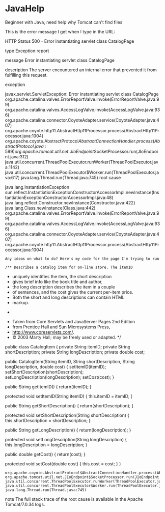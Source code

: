 # JavaHelp
Beginner with Java, need help why Tomcat can't find files

This is the error message I get when I type in the URL:

HTTP Status 500 - Error instantiating servlet class CatalogPage

type Exception report

message Error instantiating servlet class CatalogPage

description The server encountered an internal error that prevented it from fulfilling this request.

exception

javax.servlet.ServletException: Error instantiating servlet class CatalogPage
	org.apache.catalina.valves.ErrorReportValve.invoke(ErrorReportValve.java:99)
	org.apache.catalina.valves.AccessLogValve.invoke(AccessLogValve.java:936)
	org.apache.catalina.connector.CoyoteAdapter.service(CoyoteAdapter.java:407)
	org.apache.coyote.http11.AbstractHttp11Processor.process(AbstractHttp11Processor.java:1004)
	org.apache.coyote.AbstractProtocol$AbstractConnectionHandler.process(AbstractProtocol.java:589)
	org.apache.tomcat.util.net.JIoEndpoint$SocketProcessor.run(JIoEndpoint.java:312)
	java.util.concurrent.ThreadPoolExecutor.runWorker(ThreadPoolExecutor.java:1142)
	java.util.concurrent.ThreadPoolExecutor$Worker.run(ThreadPoolExecutor.java:617)
	java.lang.Thread.run(Thread.java:745)
root cause

java.lang.InstantiationException
	sun.reflect.InstantiationExceptionConstructorAccessorImpl.newInstance(InstantiationExceptionConstructorAccessorImpl.java:48)
	java.lang.reflect.Constructor.newInstance(Constructor.java:422)
	java.lang.Class.newInstance(Class.java:442)
	org.apache.catalina.valves.ErrorReportValve.invoke(ErrorReportValve.java:99)
	org.apache.catalina.valves.AccessLogValve.invoke(AccessLogValve.java:936)
	org.apache.catalina.connector.CoyoteAdapter.service(CoyoteAdapter.java:407)
	org.apache.coyote.http11.AbstractHttp11Processor.process(AbstractHttp11Processor.java:1004)
	
	
	
	
	
	Any ideas on what to do? Here's my code for the page I'm trying to run
	
	/** Describes a catalog item for on-line store. The itemID
 *  uniquely identifies the item, the short description
 *  gives brief info like the book title and author,
 *  the long description describes the item in a couple
 *  of sentences, and the cost gives the current per-item price.
 *  Both the short and long descriptions can contain HTML
 *  markup.
 *  <P>
 *  Taken from Core Servlets and JavaServer Pages 2nd Edition
 *  from Prentice Hall and Sun Microsystems Press,
 *  http://www.coreservlets.com/.
 *  &copy; 2003 Marty Hall; may be freely used or adapted.
 */

public class CatalogItem {
  private String itemID;
  private String shortDescription;
  private String longDescription;
  private double cost;

  public CatalogItem(String itemID, String shortDescription,
                     String longDescription, double cost) {
    setItemID(itemID);
    setShortDescription(shortDescription);
    setLongDescription(longDescription);
    setCost(cost);
  }
    
  public String getItemID() {
    return(itemID);
  }

  protected void setItemID(String itemID) {
    this.itemID = itemID;
  }

  public String getShortDescription() {
    return(shortDescription);
  }

  protected void setShortDescription(String shortDescription) {
    this.shortDescription = shortDescription;
  }

  public String getLongDescription() {
    return(longDescription);
  }

  protected void setLongDescription(String longDescription) {
    this.longDescription = longDescription;
  }

  public double getCost() {
    return(cost);
  }

  protected void setCost(double cost) {
    this.cost = cost;
  }
}

	org.apache.coyote.AbstractProtocol$AbstractConnectionHandler.process(AbstractProtocol.java:589)
	org.apache.tomcat.util.net.JIoEndpoint$SocketProcessor.run(JIoEndpoint.java:312)
	java.util.concurrent.ThreadPoolExecutor.runWorker(ThreadPoolExecutor.java:1142)
	java.util.concurrent.ThreadPoolExecutor$Worker.run(ThreadPoolExecutor.java:617)
	java.lang.Thread.run(Thread.java:745)
note The full stack trace of the root cause is available in the Apache Tomcat/7.0.34 logs.
